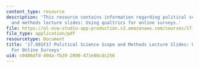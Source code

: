 ```yaml
---
content_type: resource
description: 'This resource contains information regarding political science scope
  and methods lecture slides: Using qualtrics for online surveys.'
file: https://ol-ocw-studio-app-production.s3.amazonaws.com/courses/17-801-political-science-scope-and-methods-fall-2017/c0406dfd49dafb392890471e86cdc256_MIT17_801F17_Week7.pdf
file_type: application/pdf
resourcetype: Document
title: '17.801F17 Political Science Scope and Methods Lecture Slides: Using Qualtrics
  For Online Surveys'
uid: c0406dfd-49da-fb39-2890-471e86cdc256
---
```

